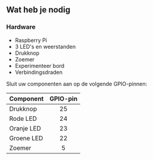 ## Wat heb je nodig

### Hardware

- Raspberry Pi
- 3 LED's en weerstanden
- Drukknop
- Zoemer
- Experimenteer bord
- Verbindingsdraden

Sluit uw componenten aan op de volgende GPIO-pinnen:

| Component  | GPIO-pin |
| ---------- |:--------:|
| Drukknop   |    25    |
| Rode LED   |    24    |
| Oranje LED |    23    |
| Groene LED |    22    |
| Zoemer     |    5     |